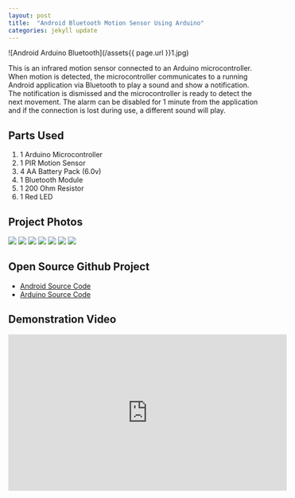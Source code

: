 ```yaml
---
layout: post
title:  "Android Bluetooth Motion Sensor Using Arduino"
categories: jekyll update
---
```


![Android Arduino Bluetooth](/assets{{ page.url }}1.jpg)

This is an infrared motion sensor connected to an Arduino microcontroller.
When motion is detected, the microcontroller communicates to a running Android application via Bluetooth
to play a sound and show a notification.  The notification is dismissed and the microcontroller
is ready to detect the next movement.  The alarm can be disabled for 1 minute from the application
and if the connection is lost during use, a different sound will play.

## Parts Used
1.  1 Arduino Microcontroller
2.  1 PIR Motion Sensor
3.  4 AA Battery Pack (6.0v)
4.  1 Bluetooth Module
5.  1 200 Ohm Resistor
6.  1 Red LED

## Project Photos
<a href="/assets{{ page.url }}2.jpg" target="_blank"><img src="/assets{{ page.url }}thumb_2.jpg"/></a>
<a href="/assets{{ page.url }}3.jpg" target="_blank"><img src="/assets{{ page.url }}thumb_3.jpg"/></a>
<a href="/assets{{ page.url }}4.jpg" target="_blank"><img src="/assets{{ page.url }}thumb_4.jpg"/></a>
<a href="/assets{{ page.url }}5.jpg" target="_blank"><img src="/assets{{ page.url }}thumb_5.jpg"/></a>
<a href="/assets{{ page.url }}6.jpg" target="_blank"><img src="/assets{{ page.url }}thumb_6.jpg"/></a>
<a href="/assets{{ page.url }}7.jpg" target="_blank"><img src="/assets{{ page.url }}thumb_7.jpg"/></a>
<a href="/assets{{ page.url }}8.jpg" target="_blank"><img src="/assets{{ page.url }}thumb_8.jpg"/></a>

## Open Source Github Project
*  <a href="https://github.com/ShaneJansen/MotionDetectorAndroid" target="_blank">Android Source Code</a>
*  <a href="https://github.com/ShaneJansen/MotionDetectorArduino" target="_blank">Arduino Source Code</a>

## Demonstration Video
<iframe width="560" height="315" src="https://www.youtube.com/embed/KKJGCs2Isdg" frameborder="0" allowfullscreen></iframe>
